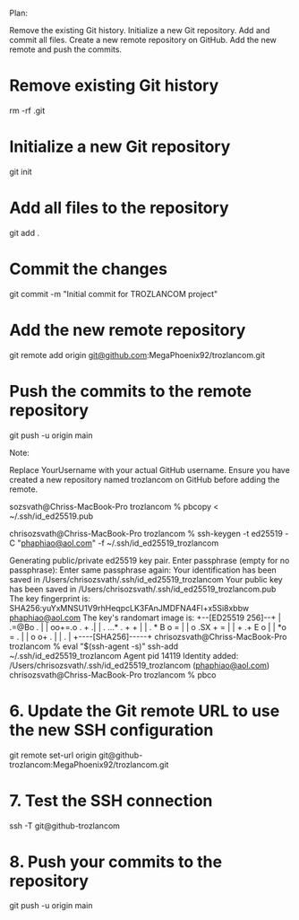 Plan:

Remove the existing Git history.
Initialize a new Git repository.
Add and commit all files.
Create a new remote repository on GitHub.
Add the new remote and push the commits.

# Remove existing Git history
rm -rf .git

# Initialize a new Git repository
git init

# Add all files to the repository
git add .

# Commit the changes
git commit -m "Initial commit for TROZLANCOM project"

# Add the new remote repository
git remote add origin git@github.com:MegaPhoenix92/trozlancom.git

# Push the commits to the remote repository
git push -u origin main

Note:

Replace YourUsername with your actual GitHub username.
Ensure you have created a new repository named trozlancom on GitHub before adding the remote.

sozsvath@Chriss-MacBook-Pro trozlancom % pbcopy < ~/.ssh/id_ed25519.pub

chrisozsvath@Chriss-MacBook-Pro trozlancom % ssh-keygen -t ed25519 -C "phaphiao@aol.com" -f ~/.ssh/id_ed25519_trozlancom

Generating public/private ed25519 key pair.
Enter passphrase (empty for no passphrase): 
Enter same passphrase again: 
Your identification has been saved in /Users/chrisozsvath/.ssh/id_ed25519_trozlancom
Your public key has been saved in /Users/chrisozsvath/.ssh/id_ed25519_trozlancom.pub
The key fingerprint is:
SHA256:yuYxMNSU1V9rhHeqpcLK3FAnJMDFNA4Fl+x5Si8xbbw phaphiao@aol.com
The key's randomart image is:
+--[ED25519 256]--+
|     .=@Bo   .   |
|     oo+=.o . + .|
|    . ...* . + + |
|   .    * B o =  |
|    o  .SX + =   |
|     + .+ E o    |
|      *o = .     |
|     o o+ .      |
|      .          |
+----[SHA256]-----+
chrisozsvath@Chriss-MacBook-Pro trozlancom % eval "$(ssh-agent -s)"
ssh-add ~/.ssh/id_ed25519_trozlancom
Agent pid 14119
Identity added: /Users/chrisozsvath/.ssh/id_ed25519_trozlancom (phaphiao@aol.com)
chrisozsvath@Chriss-MacBook-Pro trozlancom % pbco

# 6. Update the Git remote URL to use the new SSH configuration
git remote set-url origin git@github-trozlancom:MegaPhoenix92/trozlancom.git

# 7. Test the SSH connection
ssh -T git@github-trozlancom

# 8. Push your commits to the repository
git push -u origin main
